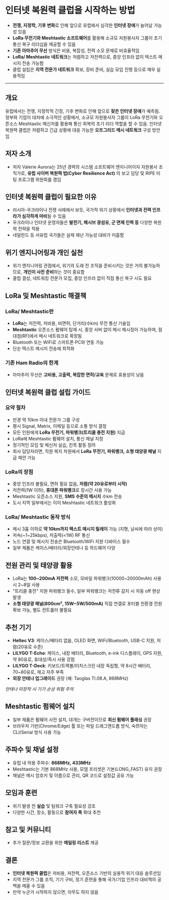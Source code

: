 # 인터넷 복원력 클럽을 시작하는 방법


* **전쟁, 지정학, 기후 변화**로 인해 앞으로 유럽에서 심각한 **인터넷 장애**가 늘어날 가능성 있음
* **LoRa 무전기와 Meshtastic 소프트웨어**를 활용해 소규모 자원봉사자 그룹이 초기 통신 복구 리더십을 제공할 수 있음
* **기존 아마추어 무선** 방식은 비용, 복잡성, 전력 소모 문제로 비효율적임
* **LoRa/ Meshtastic 네트워크**는 저렴하고 저전력으로, 중앙 인프라 없이 텍스트 메시지 전송 가능함
* 클럽 설립은 **지역 전문가 네트워크** 확보, 장비 준비, 실습 모임 진행 등으로 매우 실용적임

---

개요
--

유럽에서는 전쟁, 지정학적 긴장, 기후 변화로 인해 앞으로 **잦은 인터넷 장애**가 예측됨. 정부와 기업이 대처에 소극적인 상황에서, 소규모 자원봉사자 그룹이 LoRa 무전기와 오픈소스 Meshtastic 메신저를 활용해 통신 회복의 초기 리더 역할을 할 수 있음. 인터넷 복원력 클럽은 저렴하고 긴급 상황에 대응 가능한 **오프그리드 메시 네트워크** 구성 방안임

저자 소개
-----

* 저자 Valerie Aurora는 25년 경력의 시스템 소프트웨어 엔지니어이자 자원봉사 조직가로, **유럽 사이버 복원력 법(Cyber Resilience Act)** 의 보고 담당 및 RIPE 미팅 프로그램 위원회를 겸임

인터넷 복원력 클럽이 필요한 이유
------------------

* 러시아-우크라이나 전쟁 사례에서 보듯, 국가적 위기 상황에서 **인터넷과 전력 인프라가 심각하게 마비**될 수 있음
* 우크라이나 인터넷 운영자들은 **발전기, 패시브 광섬유, 군 면제 인력 등** 다양한 복원력 전략을 적용
* 네덜란드 등 서유럽 국가들은 실제 재난 가능성 대비가 미흡함

위기 엔지니어링과 개인 실천
---------------

* 위기 엔지니어링 관점에서, 위기의 도래 전 조직을 준비시키는 것은 거의 불가능하므로, **개인이 사전 준비**하는 것이 중요함
* 클럽 결성, 네트워킹 전문가 모집, 중앙 인프라 없이 직접 통신 복구 시도 필요

LoRa 및 Meshtastic 해결책
---------------------

### LoRa/ Meshtastic란

* **LoRa**는 저전력, 저비용, 비면허, 단거리(수km) 무전 통신 기술임
* **Meshtastic** 오픈소스 펌웨어 탑재 시, 중앙 서버 없이 메시 메시징이 가능하며, 점대점(RF)에서 메시 네트워크로 확장됨
* Bluetooth 또는 WiFi로 스마트폰·PC와 연동 가능
* 단순 텍스트 메시지 전송에 최적화

### 기존 Ham Radio의 한계

* 아마추어 무선은 **고비용, 고출력, 복잡한 면허/교육** 문제로 효용성이 낮음

인터넷 복원력 클럽 설립 가이드
-----------------

### 요약 절차

* 반경 약 10km 이내 전문가 그룹 구성
* 평시 Signal, Matrix, 이메일 등으로 소통 방식 결정
* 모든 인원에게 **LoRa 무전기, 파워뱅크(트리클 충전 지원)** 지급
* LoRa에 Meshtastic 펌웨어 설치, 통신 채널 지정
* 정기적인 모임 및 메신저 실습, 친목 활동 장려
* 회사 담당자라면, 직원 복지 차원에서 **LoRa 무전기, 파워뱅크, 소형 태양광 패널** 지급 제안 가능

### LoRa의 장점

* 중앙 인프라 불필요, 면허 필요 없음, **저렴(약 20유로부터 시작)**
* 저전력(1W 이하), **휴대폰 파워뱅크**로 장시간 사용 가능
* Meshtastic 오픈소스 지원, **SMS 수준의 메시지** 수km 전송
* 도시 지역 일부에서는 이미 Meshtastic 네트워크 활성화

### LoRa/ Meshtastic 동작 방식

* 메시 3홉 이하로 **약 10km까지 텍스트 메시지 릴레이** 가능 (지형, 날씨에 따라 상이)
* 저속(~1~25kbps), 저출력(<1W) RF 통신
* 노드 연결 및 메시지 전송은 Bluetooth/WiFi 지원 디바이스 필수
* 일부 제품은 케이스/배터리/외장안테나 등 하드웨어 다양

전원 관리 및 태양광 활용
--------------

* LoRa는 **100~200mA 저전력** 소모, 모바일 파워뱅크(10000~20000mAh) 사용시 2~8일 사용
* "트리클 충전" 지원 파워뱅크 필수, 일부 파워뱅크는 저전류 감지 시 자동 off 현상 발생
* **소형 태양광 패널(800cm², 15W~5W/500mA)** 직접 연결로 포터블 친환경 전원 확보 가능, 별도 컨트롤러 불필요

추천 기기
-----

* **Heltec V3**: 케이스/배터리 없음, OLED 화면, WiFi/Bluetooth, USB-C 지원, 저렴(20유로 수준)
* **LILYGO T-Echo**: 케이스, 내장 배터리, Bluetooth, e-ink 디스플레이, GPS 지원, 약 80유로, 휴대성/즉시 사용 강점
* **LILYGO T-Deck**: 키보드/트랙볼/터치스크린 내장 독립형, 약 8시간 배터리, 70~80유로, 재고 자주 부족
* **외장 안테나 업그레이드** 권장 (예: Taoglas TI.08.A, 868MHz)

*안테나 미장착 시 기기 손상 위험 주의*

Meshtastic 펌웨어 설치
-----------------

* 일부 제품은 펌웨어 사전 설치, 대개는 구버전이므로 **최신 펌웨어 플래싱** 권장
* 브라우저 기반(Chrome/Edge) 툴 또는 파일 드래그앤드롭 방식, 숙련자는 CLI/Serial 방식 사용 가능

주파수 및 채널 설정
-----------

* 유럽 내 허용 주파수: **868MHz, 433MHz**
* Meshtastic는 기본 868MHz 사용, 모뎀 프리셋은 기본(LONG\_FAST) 유지 권장
* 채널은 메시 암호키 및 이름으로 관리, QR 코드로 설정값 공유 가능

모임과 훈련
------

* 위기 발생 전 **실습** 및 팀워크 구축 필요성 강조
* 다양한 시간, 장소, 활동으로 **참여자 폭** 확대 추천

참고 및 커뮤니티
---------

* 추가 질문/정보 교환을 위한 **메일링 리스트** 제공

결론
--

* **인터넷 복원력 클럽**은 저비용, 저전력, 오픈소스 기반의 실용적 위기 대응 솔루션임
* 지역 전문가 그룹 조직, 기기 구비, 정기 훈련을 통해 국가/기업 인프라 대비책의 공백을 메울 수 있음
* 만약 누군가 시작하지 않으면, 아무도 하지 않음
